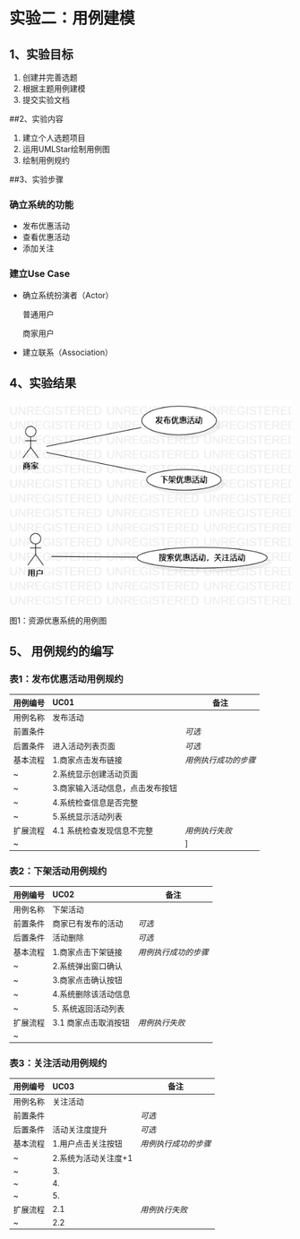 # 实验二：用例建模

## 1、实验目标 
1. 创建并完善选题
2. 根据主题用例建模
3. 提交实验文档

##2、实验内容

1. 建立个人选题项目
2. 运用UMLStar绘制用例图
3. 绘制用例规约

##3、实验步骤

### 确立系统的功能
- 发布优惠活动
- 查看优惠活动
- 添加关注
### 建立Use Case
- 确立系统扮演者（Actor）

	普通用户

	商家用户

- 建立联系（Association）

## 4、实验结果

![用例图](./lab2_UsecaseDiagram.png)

图1：资源优惠系统的用例图

## 5、 用例规约的编写
 


### 表1：发布优惠活动用例规约  

用例编号  | UC01 | 备注  
-|:-|-  
用例名称  | 发布活动 |   
前置条件  |      | *可选*   
后置条件  | 进入活动列表页面 | *可选*   
基本流程  | 1.商家点击发布链接  |*用例执行成功的步骤*    
~| 2.系统显示创建活动页面  |   
~| 3.商家输入活动信息，点击发布按钮   |   
~| 4.系统检查信息是否完整  |   
~| 5.系统显示活动列表  |  
扩展流程  | 4.1 系统检查发现信息不完整  |*用例执行失败*    
~|    | ]


### 表2：下架活动用例规约  
用例编号  | UC02 | 备注  
-|:-|-  
用例名称  | 下架活动  |   
前置条件  |   商家已有发布的活动   | *可选*   
后置条件  |   活动删除   | *可选*   
基本流程  | 1.商家点击下架链接  |*用例执行成功的步骤*    
~| 2.系统弹出窗口确认  |   
~| 3.商家点击确认按钮   |   
~| 4.系统删除该活动信息   |   
~| 5. 系统返回活动列表  |  
扩展流程  | 3.1 商家点击取消按钮  |*用例执行失败*    
~|    |  

### 表3：关注活动用例规约  
用例编号  | UC03 | 备注  
-|:-|-  
用例名称  | 关注活动  |   
前置条件  |      | *可选*   
后置条件  | 活动关注度提升     | *可选*   
基本流程  | 1.用户点击关注按钮  |*用例执行成功的步骤*    
~| 2.系统为活动关注度+1  |   
~| 3.   |   
~| 4.   |   
~| 5.   |  
扩展流程  | 2.1   |*用例执行失败*    
~| 2.2   |